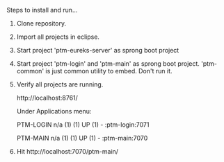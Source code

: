 Steps to install and run...

1. Clone repository.
2. Import all projects in eclipse.
3. Start project 'ptm-eureks-server' as sprong boot project
4. Start project 'ptm-login' and 'ptm-main' as sprong boot project. 'ptm-common' is just common utility to embed. Don't run it.
5. Verify all projects are running. 

    http://localhost:8761/
    
    Under Applications menu:
    
    PTM-LOGIN	n/a (1)	(1)	UP (1) - <host name>:ptm-login:7071
    
    PTM-MAIN	n/a (1)	(1)	UP (1) - <host name>:ptm-main:7070
    
6. Hit http://localhost:7070/ptm-main/
